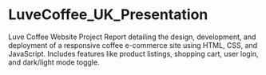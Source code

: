 # LuveCoffee_UK_Presentation
Luve Coffee Website Project Report detailing the design, development, and deployment of a responsive coffee e-commerce site using HTML, CSS, and JavaScript. Includes features like product listings, shopping cart, user login, and dark/light mode toggle.

